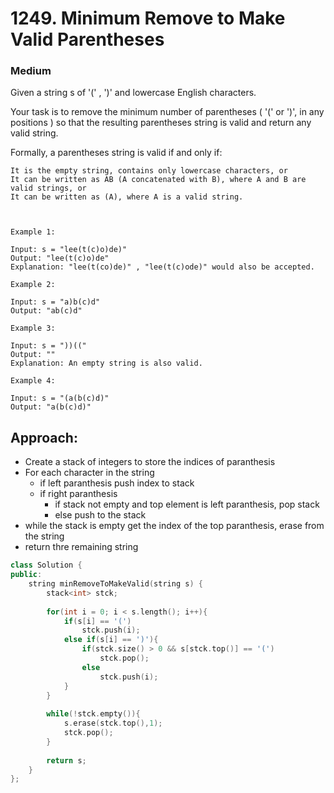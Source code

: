 # 1249. Minimum Remove to Make Valid Parentheses
### Medium

Given a string s of '(' , ')' and lowercase English characters.

Your task is to remove the minimum number of parentheses ( '(' or ')', in any positions ) so that the resulting parentheses string is valid and return any valid string.

Formally, a parentheses string is valid if and only if:

    It is the empty string, contains only lowercase characters, or
    It can be written as AB (A concatenated with B), where A and B are valid strings, or
    It can be written as (A), where A is a valid string.

 

    Example 1:

    Input: s = "lee(t(c)o)de)"
    Output: "lee(t(c)o)de"
    Explanation: "lee(t(co)de)" , "lee(t(c)ode)" would also be accepted.

    Example 2:

    Input: s = "a)b(c)d"
    Output: "ab(c)d"

    Example 3:

    Input: s = "))(("
    Output: ""
    Explanation: An empty string is also valid.

    Example 4:

    Input: s = "(a(b(c)d)"
    Output: "a(b(c)d)"

## Approach:
* Create a stack of integers to store the indices of paranthesis
* For each character in the string
    * if left paranthesis push index to stack
    * if right paranthesis
        * if stack not empty and top element is left paranthesis, pop stack
        * else push to the stack
* while the stack is empty get the index of the top paranthesis, erase from the string
* return thre remaining string

```cpp
class Solution {
public:
    string minRemoveToMakeValid(string s) {
        stack<int> stck;
        
        for(int i = 0; i < s.length(); i++){
            if(s[i] == '(')
                stck.push(i);
            else if(s[i] == ')'){
                if(stck.size() > 0 && s[stck.top()] == '(')
                    stck.pop();
                else
                    stck.push(i);
            }
        }
        
        while(!stck.empty()){
            s.erase(stck.top(),1);
            stck.pop();
        }
            
        return s;
    }
};
```